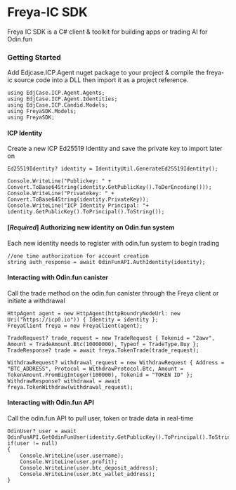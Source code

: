 # Freya-IC SDK
 Freya IC SDK is a C# client & toolkit for building apps or trading AI for Odin.fun

### Getting Started
Add Edjcase.ICP.Agent nuget package to your project & compile the freya-ic source code into a DLL then import it as a project reference.
```
using EdjCase.ICP.Agent.Agents;
using EdjCase.ICP.Agent.Identities;
using EdjCase.ICP.Candid.Models;
using FreyaSDK.Models;
using FreyaSDK;
```

#### ICP Identity 
Create a new ICP Ed25519 Identity and save the private key to import later on
```
Ed25519Identity? identity = IdentityUtil.GenerateEd25519Identity();

Console.WriteLine("Publickey: " + Convert.ToBase64String(identity.GetPublicKey().ToDerEncoding()));
Console.WriteLine("Privatekey: " + Convert.ToBase64String(identity.PrivateKey));
Console.WriteLine("ICP Identity Principal: "+ identity.GetPublicKey().ToPrincipal().ToString());
```

#### [*Required*] Authorizing new identity on Odin.fun system 
Each new identity needs to register with odin.fun system to begin trading
```
//one time authorization for account creation
string auth_response = await OdinFunAPI.AuthIdentity(identity);
```

#### Interacting with Odin.fun canister
Call the trade method on the odin.fun canister through the Freya client or initiate a withdrawal
```
HttpAgent agent = new HttpAgent(httpBoundryNodeUrl: new Uri("https://icp0.io")) { Identity = identity };
FreyaClient freya = new FreyaClient(agent);

TradeRequest? trade_request = new TradeRequest { Tokenid = "2awv", Amount = TradeAmount.Btc(10000000), Typeof = TradeType.Buy };
TradeResponse? trade = await freya.TokenTrade(trade_request);

WithdrawRequest? withdrawal_request = new WithdrawRequest { Address = "BTC_ADDRESS", Protocol = WithdrawProtocol.Btc, Amount = TokenAmount.FromBigInteger(100000), Tokenid = "TOKEN ID" };
WithdrawResponse? withdrawal = await freya.TokenWithdraw(withdrawal_request);

```

#### Interacting with Odin.fun API
Call the odin.fun API to pull user, token or trade data in real-time

```
OdinUser? user = await OdinFunAPI.GetOdinFunUser(identity.GetPublicKey().ToPrincipal().ToString());
if(user != null)
{
    Console.WriteLine(user.username);
    Console.WriteLine(user.profit);
    Console.WriteLine(user.btc_deposit_address);
    Console.WriteLine(user.btc_wallet_address); 
}
```
